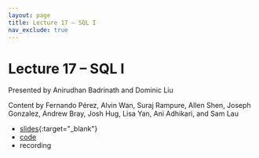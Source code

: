 ```yaml
---
layout: page
title: Lecture 17 – SQL I
nav_exclude: true
---
```


# Lecture 17 – SQL I

Presented by Anirudhan Badrinath and Dominic Liu

Content by Fernando Pérez, Alvin Wan, Suraj Rampure, Allen Shen, Joseph Gonzalez, Andrew Bray, Josh Hug, Lisa Yan, Ani Adhikari, and Sam Lau

- [slides](https://docs.google.com/presentation/d/1JnNmCMLt1pCoPCFWJ18IE5jOf4arW1QyEtFFQjp3Yso/edit?usp=sharing){:target="_blank"}
- [code](https://data100.datahub.berkeley.edu/hub/user-redirect/git-pull?repo=https%3A%2F%2Fgithub.com%2FDS-100%2Fsu22&branch=main&urlpath=lab%2Ftree%2Fsu22%2Flec%2Flec17)
- recording


<!--
- [slides](https://docs.google.com/presentation/d/15LDeDKNxpIa9j0_dHZr1F5AzrbVEUoM5OWOxgqYUKM0/edit?usp=sharing)
- [playlist](https://youtube.com/playlist?list=PLQCcNQgUcDfqhL6AicGxDlNFngfplUlvb)
- [Bias-Variance decomposition derivation](https://data100.datahub.berkeley.edu/hub/user-redirect/git-sync?repo=https://github.com/DS-100/fa21&subPath=lec/lec17/)

**Important:** You may want to review [Lecture 3](../lec03) for a refresher on random variables.

A reminder – the right column of the table below contains _Quick Checks_. These are **not** required but suggested to help you check your understanding.

<table>
<colgroup>
<col style="width: 25%" />
<col style="width: 25%" />
<col style="width: 25%" />
</colgroup>
<thead>
<tr class="header">
<th></th>
<th>Video</th>
<th>Quick Check</th>
</tr>
</thead>
<tbody>
<tr>
<td><strong>17.1</strong><br/>Variance of random variables. Walking through an alternate calculation of variance. Variance of a linear transformation.</td>
<td><iframe width="300" height="" src="https://youtube.com/embed/3W_TtAHxlXQ" frameborder="0" allow="accelerometer; autoplay; encrypted-media; gyroscope; picture-in-picture" allowfullscreen=""></iframe></td>
<td><a href="https://forms.gle/EaLQde32vdq5R1FA7" target="\_blank">17.1</a></td>
</tr>
<tr>
<td><strong>17.2</strong><br/>Deriving the variance of a sum. Understanding covariance, correlation, and independence.</td>
<td><iframe width="300" height="" src="https://youtube.com/embed/8ovh_lGuMdQ" frameborder="0" allow="accelerometer; autoplay; encrypted-media; gyroscope; picture-in-picture" allowfullscreen=""></iframe></td>
<td><a href="https://forms.gle/AFtTfXaCNptq8tNt9" target="\_blank">17.2</a></td>
</tr>
<tr>
<td><strong>17.3</strong><br/>Variance of an i.i.d. sum. Variance of the Bernoulli and binomial distributions.</td>
<td><iframe width="300" height="" src="https://youtube.com/embed/t4gPC6LDS1c" frameborder="0" allow="accelerometer; autoplay; encrypted-media; gyroscope; picture-in-picture" allowfullscreen=""></iframe></td>
<td><a href="https://forms.gle/KqgfSxL2ixgSQF4F7" target="\_blank">17.3</a></td>
</tr>
<tr>
<td><strong>17.4</strong><br/>Variability of the sample mean. Reviewing inferential concepts from Data 8, but with the framework of random variables.</td>
<td><iframe width="300" height="" src="https://youtube.com/embed/CwXhjoBt25I" frameborder="0" allow="accelerometer; autoplay; encrypted-media; gyroscope; picture-in-picture" allowfullscreen=""></iframe></td>
<td><a href="https://forms.gle/ex5p9KF81FmXXHyj8" target="\_blank">17.4</a></td>
</tr>
<tr>
<td><strong>17.5</strong><br/>Introducing the data generating process and prediction error. Model risk.</td>
<td><iframe width="300" height="" src="https://youtube.com/embed/mPz-jIl9H7s" frameborder="0" allow="accelerometer; autoplay; encrypted-media; gyroscope; picture-in-picture" allowfullscreen=""></iframe></td>
<td><a href="https://forms.gle/dUduyGCKC8oruLnC8" target="\_blank">17.5</a></td>
</tr>
<tr>
<td><strong>17.6</strong><br/>Looking at different sources of error in our model – observation variance, model variance, and bias – and discussing how to mitigate them.</td>
<td><iframe width="300" height="" src="https://youtube.com/embed/mmjYEOeOEM4" frameborder="0" allow="accelerometer; autoplay; encrypted-media; gyroscope; picture-in-picture" allowfullscreen=""></iframe></td>
<td><a href="https://forms.gle/DDnM1YBFDYSce8jD7" target="\_blank">17.6</a></td>
</tr>
<tr>
<td><strong>17.7</strong><br/>Decomposing model risk into the sum of observation variance, model variance, and the square of bias.</td>
<td><iframe width="300" height="" src="https://youtube.com/embed/DEYCRlXvwg4" frameborder="0" allow="accelerometer; autoplay; encrypted-media; gyroscope; picture-in-picture" allowfullscreen=""></iframe></td>
<td><a href="https://forms.gle/iHZLAeBP3wDa5UNK8" target="\_blank">17.7</a></td>
</tr>
</tbody></table>
-->
